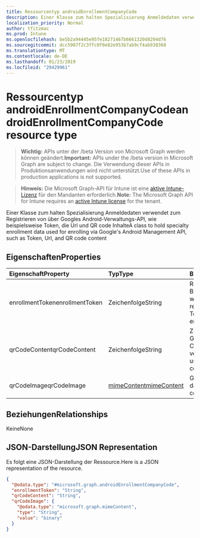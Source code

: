 ```yaml
---
title: Ressourcentyp androidEnrollmentCompanyCode
description: Einer Klasse zum halten Spezialisierung Anmeldedaten verwendet zum Registrieren von über Googles Android-Verwaltungs-API, wie beispielsweise Token, die Url und QR code Inhalte
localization_priority: Normal
author: tfitzmac
ms.prod: Intune
ms.openlocfilehash: be5b2a94445e95fe18271467b6661320d8204d76
ms.sourcegitcommit: dcc5907f2c3ffc0f0e82e953b7ab9cf4ab938360
ms.translationtype: MT
ms.contentlocale: de-DE
ms.lasthandoff: 01/23/2019
ms.locfileid: "29429961"
---
```

# <a name="androidenrollmentcompanycode-resource-type"></a><span data-ttu-id="2dddf-103">Ressourcentyp androidEnrollmentCompanyCode</span><span class="sxs-lookup"><span data-stu-id="2dddf-103">androidEnrollmentCompanyCode resource type</span></span>

> <span data-ttu-id="2dddf-104">**Wichtig:** APIs unter der /beta Version von Microsoft Graph werden können geändert.</span><span class="sxs-lookup"><span data-stu-id="2dddf-104">**Important:** APIs under the /beta version in Microsoft Graph are subject to change.</span></span> <span data-ttu-id="2dddf-105">Die Verwendung dieser APIs in Produktionsanwendungen wird nicht unterstützt.</span><span class="sxs-lookup"><span data-stu-id="2dddf-105">Use of these APIs in production applications is not supported.</span></span>

> <span data-ttu-id="2dddf-106">**Hinweis:** Die Microsoft Graph-API für Intune ist eine [aktive Intune-Lizenz](https://go.microsoft.com/fwlink/?linkid=839381) für den Mandanten erforderlich.</span><span class="sxs-lookup"><span data-stu-id="2dddf-106">**Note:** The Microsoft Graph API for Intune requires an [active Intune license](https://go.microsoft.com/fwlink/?linkid=839381) for the tenant.</span></span>

<span data-ttu-id="2dddf-107">Einer Klasse zum halten Spezialisierung Anmeldedaten verwendet zum Registrieren von über Googles Android-Verwaltungs-API, wie beispielsweise Token, die Url und QR code Inhalte</span><span class="sxs-lookup"><span data-stu-id="2dddf-107">A class to hold specialty enrollment data used for enrolling via Google's Android Management API, such as Token, Url, and QR code content</span></span>

## <a name="properties"></a><span data-ttu-id="2dddf-108">Eigenschaften</span><span class="sxs-lookup"><span data-stu-id="2dddf-108">Properties</span></span>
|<span data-ttu-id="2dddf-109">Eigenschaft</span><span class="sxs-lookup"><span data-stu-id="2dddf-109">Property</span></span>|<span data-ttu-id="2dddf-110">Typ</span><span class="sxs-lookup"><span data-stu-id="2dddf-110">Type</span></span>|<span data-ttu-id="2dddf-111">Beschreibung</span><span class="sxs-lookup"><span data-stu-id="2dddf-111">Description</span></span>|
|:---|:---|:---|
|<span data-ttu-id="2dddf-112">enrollmentToken</span><span class="sxs-lookup"><span data-stu-id="2dddf-112">enrollmentToken</span></span>|<span data-ttu-id="2dddf-113">Zeichenfolge</span><span class="sxs-lookup"><span data-stu-id="2dddf-113">String</span></span>|<span data-ttu-id="2dddf-114">Registrierung Token vom Benutzer verwendet werden, um ihr Gerät zu registrieren.</span><span class="sxs-lookup"><span data-stu-id="2dddf-114">Enrollment Token used by the User to enroll their device.</span></span>|
|<span data-ttu-id="2dddf-115">qrCodeContent</span><span class="sxs-lookup"><span data-stu-id="2dddf-115">qrCodeContent</span></span>|<span data-ttu-id="2dddf-116">Zeichenfolge</span><span class="sxs-lookup"><span data-stu-id="2dddf-116">String</span></span>|<span data-ttu-id="2dddf-117">Zeichenfolge, die zur Generierung eines QR-Codes für das Token verwendet wird</span><span class="sxs-lookup"><span data-stu-id="2dddf-117">String used to generate a QR code for the token.</span></span>|
|<span data-ttu-id="2dddf-118">qrCodeImage</span><span class="sxs-lookup"><span data-stu-id="2dddf-118">qrCodeImage</span></span>|[<span data-ttu-id="2dddf-119">mimeContent</span><span class="sxs-lookup"><span data-stu-id="2dddf-119">mimeContent</span></span>](../resources/intune-shared-mimecontent.md)|<span data-ttu-id="2dddf-120">Generierten QR-Code für das Token.</span><span class="sxs-lookup"><span data-stu-id="2dddf-120">Generated QR code for the token.</span></span>|

## <a name="relationships"></a><span data-ttu-id="2dddf-121">Beziehungen</span><span class="sxs-lookup"><span data-stu-id="2dddf-121">Relationships</span></span>
<span data-ttu-id="2dddf-122">Keine</span><span class="sxs-lookup"><span data-stu-id="2dddf-122">None</span></span>

## <a name="json-representation"></a><span data-ttu-id="2dddf-123">JSON-Darstellung</span><span class="sxs-lookup"><span data-stu-id="2dddf-123">JSON Representation</span></span>
<span data-ttu-id="2dddf-124">Es folgt eine JSON-Darstellung der Ressource.</span><span class="sxs-lookup"><span data-stu-id="2dddf-124">Here is a JSON representation of the resource.</span></span>
<!-- {
  "blockType": "resource",
  "@odata.type": "microsoft.graph.androidEnrollmentCompanyCode"
}
-->
``` json
{
  "@odata.type": "#microsoft.graph.androidEnrollmentCompanyCode",
  "enrollmentToken": "String",
  "qrCodeContent": "String",
  "qrCodeImage": {
    "@odata.type": "microsoft.graph.mimeContent",
    "type": "String",
    "value": "binary"
  }
}
```




